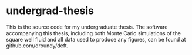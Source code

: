 # undergrad-thesis

This is the source code for my undergraduate thesis. The software accompanying this thesis, including both Monte Carlo simulations of the square well fluid and all data used to produce any figures, can be found at github.com/droundy/deft.